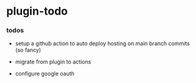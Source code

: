 # plugin-todo

### todos

- setup a github action to auto deploy hosting on main branch commits (so fancy)

- migrate from plugin to actions

- configure google oauth
